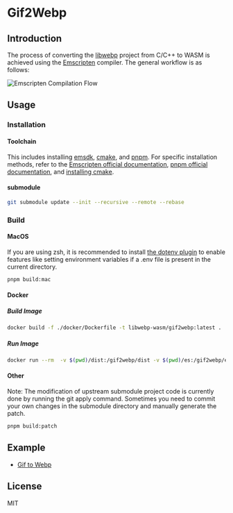 # Gif2Webp

## Introduction

The process of converting the [libwebp](https://github.com/webmproject/libwebp) project from C/C++ to WASM is achieved using the [Emscripten](https://emscripten.org) compiler. The general workflow is as follows:

![Emscripten Compilation Flow](https://user-images.githubusercontent.com/8049878/189127696-bba0af00-d58d-42b3-b09e-9e15eb255731.png "Emscripten Compilation Flow")

## Usage

### Installation

#### Toolchain

This includes installing [emsdk](https://github.com/emscripten-core/emsdk), [cmake](https://cmake.org), and [pnpm](https://pnpm.io). For specific installation methods, refer to the [Emscripten official documentation](https://emscripten.org/docs/getting_started/downloads.html), [pnpm official documentation](https://pnpm.io/installation), and [installing cmake](https://gist.github.com/fscm/29fd23093221cf4d96ccfaac5a1a5c90).

#### submodule

```bash
git submodule update --init --recursive --remote --rebase
```

### Build

#### MacOS

If you are using zsh, it is recommended to install [the dotenv plugin](https://github.com/ohmyzsh/ohmyzsh/tree/master/plugins/dotenv) to enable features like setting environment variables if a .env file is present in the current directory.

```bash
pnpm build:mac
```

#### Docker

##### Build Image

```bash
docker build -f ./docker/Dockerfile -t libwebp-wasm/gif2webp:latest .
```

##### Run Image

```bash
docker run --rm  -v $(pwd)/dist:/gif2webp/dist -v $(pwd)/es:/gif2webp/es -v $(pwd)/lib:/gif2webp/lib libwebp-wasm/gif2webp:latest
```

#### Other

Note: The modification of upstream submodule project code is currently done by running the git apply command. Sometimes you need to commit your own changes in the submodule directory and manually generate the patch.

```bash
pnpm build:patch
```

## Example

- [Gif to Webp](https://libwebp-wasm.github.io/gif2webp/example/)

## License

MIT
